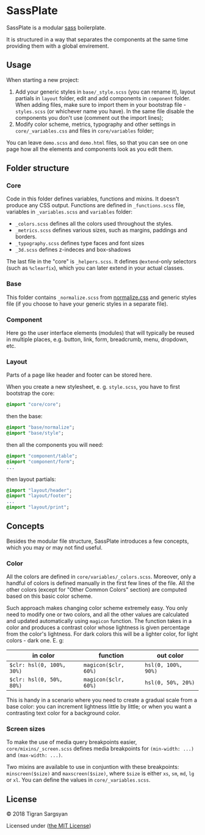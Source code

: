 # SassPlate

SassPlate is a modular [sass](http://sass-lang.com) boilerplate.

It is structured in a way that separates the components at the same time providing them with a global envirement.


## Usage

When starting a new project:
1. Add your generic styles in `base/_style.scss` (you can rename it), layout partials in `layout` folder, edit and add components in `component` folder.
When adding files, make sure to import them in your bootstrap file - `styles.scss` (or whichever name you have). In the same file disable the components you don't use (comment out the import lines);
1. Modify color scheme, metrics, typography and other settings in `core/_variables.css` and files in `core/variables` folder;

You can leave `demo.scss` and `demo.html` files, so that you can see on one page how all the elements and components look as you edit them.


## Folder structure

### Core
Code in this folder defines variables, functions and mixins. It doesn't produce any CSS output.
Functions are defined in `_functions.scss` file, variables in `_variables.scss` and `variables` folder:
- `_colors.scss` defines all the colors used throughout the styles.
- `_metrics.scss` defines various sizes, such as margins, paddings and borders.
- `_typography.scss` defines type faces and font sizes
- `_3d.scss` defines z-indeces and box-shadows

The last file in the "core" is `_helpers.scss`. It defines `@extend`-only selectors (such as `%clearfix`), which you can later extend in your actual classes.


### Base
This folder contains `_normalize.scss` from [normalize.css](https://github.com/necolas/normalize.css/) and generic styles file (if you choose to have your generic styles in a separate file).


### Component
Here go the user interface elements (modules) that will typically be reused in multiple places, e.g. button, link, form, breadcrumb, menu, dropdown, etc.


### Layout
Parts of a page like header and footer can be stored here.

When you create a new stylesheet, e. g. `style.scss`, you have to first bootstrap the core:
```sass
@import "core/core";
```
then the base:
```sass
@import "base/normalize";
@import "base/style";
```
then all the components you will need:
```sass
@import "component/table";
@import "component/form";
...
```
then layout partials:
```sass
@import "layout/header";
@import "layout/footer";
...
@import "layout/print";
```


## Concepts
Besides the modular file structure, SassPlate introduces a few concepts, which you may or may not find useful.


### Color
All the colors are defined in `core/variables/_colors.scss`. Moreover, only a handful of colors is defined manually in the first few lines of the file. All the other colors (except for "Other Common Colors" section) are computed based on this basic color scheme.

Such approach makes changing color scheme extremely easy. You only need to modify one or two colors, and all the other values are calculated and updated automatically using `magicon` function. The function takes in a color and produces a contrast color whose lightness is given percentage from the color's lightness. For dark colors this will be a lighter color, for light colors - dark one. E. g:

| in color | function | out color |
| -------- | -------- | --------- |
| `$clr: hsl(0, 100%, 30%)` | `magicon($clr, 60%)` | `hsl(0, 100%, 90%)` |
| `$clr: hsl(0, 50%, 80%)`  | `magicon($clr, 60%)` | `hsl(0, 50%, 20%)`  |

This is handy in a scenario where you need to create a gradual scale from a base color: you can increment lightness little by little; or when you want a contrasting text color for a background color.


### Screen sizes
To make the use of media query breakpoints easier, `core/mixins/_screen.scss` defines media breakpoints for `(min-width: ...)` and `(max-width: ...)`.

Two mixins are available to use in conjuntion with these breakpoints: `minscreen($size)` and `maxscreen($size)`, where `$size` is either `xs`, `sm`, `md`, `lg` or `xl`. You can define the values in `core/_variables.scss`.

## License
© 2018 Tigran Sargsyan

Licensed under ([the MIT License][license])

[license]: https://github.com/tigrr/sassplate/blob/master/LICENSE
